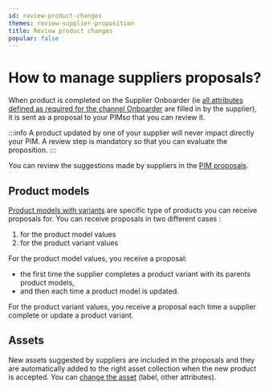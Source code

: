 ```yaml
---
id: review-product-changes
themes: review-supplier-proposition
title: Review product changes
popular: false
---
```


# How to manage suppliers proposals?

When product is completed on the Supplier Onboarder (ie [all attributes defined as required for the channel Onboarder](/onboarder/articles/define-product-requirements.html) are filled in by the supplier), it is sent as a proposal to your PIMso that you can review it.

:::info
A product updated by one of your supplier will never impact directly your PIM. A review step is mandatory so that you can evaluate the proposition.
:::

You can review the suggestions made by suppliers in the [PIM proposals](https://help.akeneo.com/pim/serenity/articles/review-products-proposals.html).

## Product models
[Product models with variants](https://help.akeneo.com/pim/serenity/articles/what-about-products-variants.html) are specific type of products you can receive proposals for.
You can receive proposals in two different cases :
1. for the product model values
1. for the product variant values

For the product model values, you receive a proposal:
* the first time the supplier completes a product variant with its parents product models,
* and then each time a product model is updated.

For the product variant values, you receive a proposal each time a supplier complete or update a product variant.

## Assets
New assets suggested by suppliers are included in the proposals and they are automatically added to the right asset collection when the new product is accepted.
You can [change the asset](https://help.akeneo.com/pim/serenity/articles/manage-asset-families.html) (label, other attributes).
